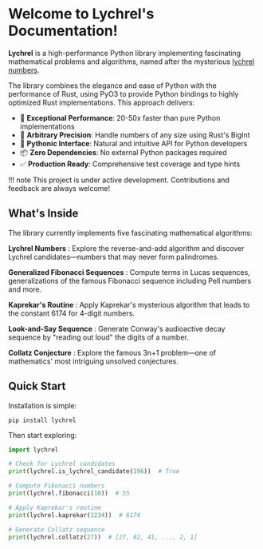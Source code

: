 # Welcome to Lychrel's Documentation!

**Lychrel** is a high-performance Python library implementing fascinating mathematical problems and algorithms, named after the mysterious [lychrel numbers](https://en.wikipedia.org/wiki/Lychrel_number).

The library combines the elegance and ease of Python with the performance of Rust, using PyO3 to provide Python bindings to highly optimized Rust implementations. This approach delivers:

* 🚀 **Exceptional Performance**: 20-50x faster than pure Python implementations
* 🔢 **Arbitrary Precision**: Handle numbers of any size using Rust's BigInt
* 🐍 **Pythonic Interface**: Natural and intuitive API for Python developers
* 📦 **Zero Dependencies**: No external Python packages required
* ✅ **Production Ready**: Comprehensive test coverage and type hints

!!! note
    This project is under active development. Contributions and feedback are always welcome!

## What's Inside

The library currently implements five fascinating mathematical algorithms:

**Lychrel Numbers**
:   Explore the reverse-and-add algorithm and discover Lychrel candidates—numbers that may never form palindromes.

**Generalized Fibonacci Sequences**
:   Compute terms in Lucas sequences, generalizations of the famous Fibonacci sequence including Pell numbers and more.

**Kaprekar's Routine**
:   Apply Kaprekar's mysterious algorithm that leads to the constant 6174 for 4-digit numbers.

**Look-and-Say Sequence**
:   Generate Conway's audioactive decay sequence by "reading out loud" the digits of a number.

**Collatz Conjecture**
:   Explore the famous 3n+1 problem—one of mathematics' most intriguing unsolved conjectures.

## Quick Start

Installation is simple:

```console
pip install lychrel
```

Then start exploring:

```python
import lychrel

# Check for Lychrel candidates
print(lychrel.is_lychrel_candidate(196))  # True

# Compute Fibonacci numbers
print(lychrel.fibonacci(10))  # 55

# Apply Kaprekar's routine
print(lychrel.kaprekar(1234))  # 6174

# Generate Collatz sequence
print(lychrel.collatz(27))  # [27, 82, 41, ..., 2, 1]
```
